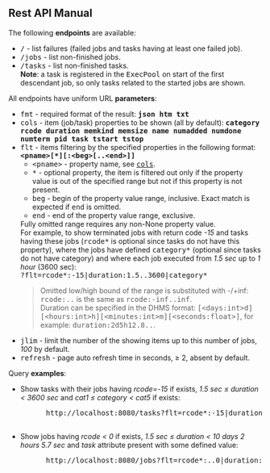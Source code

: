 <h2>Rest API Manual</h2>

<p>The following <strong>endpoints</strong> are available:
<ul>
  <li><kbd>/</kbd> - list failures (failed jobs and tasks having at least one failed job).</li>
  <li><kbd>/jobs</kbd>  - list non-finished jobs.</li>
  <li><kbd>/tasks</kbd>  - list non-finished tasks.<br />
  <strong>Note</strong>: a task is registered in the <samp>ExecPool</samp> on start of the first descendant job, so only tasks related to the started jobs are shown.</li>
</ul>
</p>

<p>All endpoints have uniform URL <strong>parameters</strong>:
<ul>
  <li>
    <kbd id="fmt">fmt</kbd>  - required format of the result: <strong><samp>json htm txt</samp></strong>
  </li>
  <li>
    <kbd id="cols">cols</kbd>  - item (job/task) properties to be shown (all by default):
    <strong><samp>category rcode duration memkind memsize name numadded numdone numterm pid task tstart tstop</samp></strong>
  </li>
  <li>
    <kbd id="flt">flt</kbd>  - items filtering by the specified properties in the following format:
    <strong><samp>&lt;pname&gt;[*][:&lt;beg&gt;[..&lt;end&gt;]]</samp></strong>
    <ul>
      <li>
        <kbd>&lt;pname&gt;</kbd>  - property name, see <a href="#cols"><kbd>cols</kbd></a>.
      </li>
      <li>
        <kbd>*</kbd>  - optional property, the item is filtered out only if
        the property value is out of the specified range but not if
        this property is not present.
      </li>
      <li>
        <kbd>beg</kbd>  - begin of the property value range, inclusive.
        Exact match is expected if <kbd>end</kbd> is omitted.
      </li>
      <li>
        <kbd>end</kbd>  - end of the property value range, exclusive.
      </li>
    </ul>
    Fully omitted range requires any non-None property value. <br />
    For example, to show terminated jobs with return code <var>-15</var> and tasks having these jobs (<samp>rcode*</samp> is optional since tasks do not have this property), where the jobs have defined <samp>category*</samp> (optional since tasks do not have category) and where each job executed from <var>1.5 sec</var> up to <var>1 hour</var> (3600 sec):<br />
    <samp>?flt=rcode*:-15|duration:1.5..3600|category*</samp>
    <blockquote>
      Omitted low/high bound of the range is substituted with -/+inf: <samp>rcode:..</samp> is the same as <samp>rcode:-inf..inf</samp>.<br />
      Duration can be specified in the DHMS format: <samp>[&lt;days:int&gt;d][&lt;hours:int&gt;h][&lt;minutes:int&gt;m][&lt;seconds:float&gt;]</samp>, for example:  <samp>duration:2d5h12.8..</samp>.
    </blockquote>
  </li>
  <li>
    <kbd>jlim</kbd>  - limit the number of the showing items up to this number of jobs, <var>100</var> by default.
  </li>
  <li>
    <kbd>refresh</kbd>  - page auto refresh time in seconds, &ge; 2, absent by default.
  </li>
</ul>
</p>

<p>Query <strong>examples</strong>:
<ul>
  <li>
    Show tasks with their jobs having <var>rcode=-15</var> if exists, <var>1.5 sec &le; duration &lt; 3600 sec</var> and <var>cat1 &le; category &lt; cat5 </var> if exists:
    <pre>
      http://localhost:8080/tasks?flt=rcode*:-15|duration:1.5..3600|category*=cat1..cat5
    </pre>
  </li>
  <li>
    Show jobs having <var>rcode &lt; 0</var> if exists, <var>1.5 sec &le; duration &lt; 10 days 2 hours 5.7 sec</var> and <var>task</var> attribute present with some defined value:
    <pre>
      http://localhost:8080/jobs?flt=rcode*:..0|duration:1.5..10d2h15.7|task
    </pre>
  </li>
</p>
